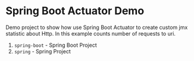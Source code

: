 # Spring Boot Actuator Demo

Demo project to show how use Spring Boot Actuator to create custom jmx statistic about Http.
In this example counts number of requests to uri.

1. ``spring-boot`` - Spring Boot Project
1. ``spring`` - Spring Project
